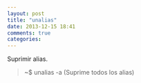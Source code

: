 ```yaml
---
layout: post
title: "unalias"
date: 2013-12-15 18:41
comments: true
categories: 
---
```

Suprimir alias.

>~$ unalias -a (Suprime todos los alias)

